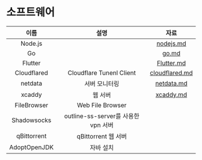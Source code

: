 # 소프트웨어

|     이름     |                설명                 |                자료                |
| :----------: | :---------------------------------: | :--------------------------------: |
|   Node.js    |                                     |      [nodejs.md](./nodejs.md)      |
|      Go      |                                     |          [go.md](./go.md)          |
|   Flutter    |                                     |     [Flutter.md](./Flutter.md)     |
| Cloudflared  |      Cloudflare Tunenl Client       | [cloudflared.md](./cloudflared.md) |
|   netdata    |            서버 모니터링            |     [netdata.md](./netdata.md)     |
|    xcaddy    |               웹 서버               |      [xcaddy.md](./xcaddy.md)      |
| FileBrowser  |          Web File Browser           |                                    |
| Shadowsocks  | outline-ss-server를 사용한 vpn 서버 |                                    |
| qBittorrent  |         qBittorrent 웹 서버         |                                    |
| AdoptOpenJDK |              자바 설치              |                                    |
